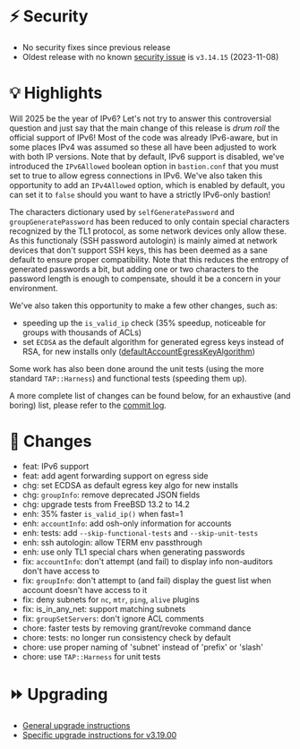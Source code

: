 # :zap: Security

- No security fixes since previous release
- Oldest release with no known [security issue](https://github.com/ovh/the-bastion/security/advisories) is `v3.14.15` (2023-11-08)

# :bulb: Highlights

Will 2025 be the year of IPv6? Let's not try to answer this controversial question and just say that the main change of this release is *drum roll* the official support of IPv6!
Most of the code was already IPv6-aware, but in some places IPv4 was assumed so these all have been adjusted to work with both IP versions.
Note that by default, IPv6 support is disabled, we've introduced the ``IPv6Allowed`` boolean option in ``bastion.conf`` that you must set to true to allow egress connections in IPv6. We've also taken this opportunity to add an ``IPv4Allowed`` option, which is enabled by default, you can set it to ``false`` should you want to have a strictly IPv6-only bastion!

The characters dictionary used by ``selfGeneratePassword`` and ``groupGeneratePassword`` has been reduced to only contain special characters recognized by the TL1 protocol, as some network devices only allow these. As this functionaly (SSH password autologin) is mainly aimed at network devices that don't support SSH keys, this has been deemed as a sane default to ensure proper compatibility. Note that this reduces the entropy of generated passwords a bit, but adding one or two characters to the password length is enough to compensate, should it be a concern in your environment.

We've also taken this opportunity to make a few other changes, such as:
- speeding up the ``is_valid_ip`` check (35% speedup, noticeable for groups with thousands of ACLs)
- set ``ECDSA`` as the default algorithm for generated egress keys instead of RSA, for new installs only ([defaultAccountEgressKeyAlgorithm](https://ovh.github.io/the-bastion/administration/configuration/bastion_conf.html#defaultaccountegresskeyalgorithm))

Some work has also been done around the unit tests (using the more standard ``TAP::Harness``) and functional tests (speeding them up).

A more complete list of changes can be found below, for an exhaustive (and boring) list, please refer to the [commit log](https://github.com/ovh/the-bastion/compare/v3.18.00...v3.10.00).

# :pushpin: Changes
- feat: IPv6 support
- feat: add agent forwarding support on egress side
- chg: set ECDSA as default egress key algo for new installs
- chg: ``groupInfo``: remove deprecated JSON fields
- chg: upgrade tests from FreeBSD 13.2 to 14.2
- enh: 35% faster ``is_valid_ip()`` when fast=1
- enh: ``accountInfo``: add osh-only information for accounts
- enh: tests: add ``--skip-functional-tests`` and ``--skip-unit-tests``
- enh: ssh autologin: allow TERM env passthrough
- enh: use only TL1 special chars when generating passwords
- fix: ``accountInfo``: don't attempt (and fail) to display info non-auditors don't have access to
- fix: ``groupInfo``: don't attempt to (and fail) display the guest list when account doesn't have access to it
- fix: deny subnets for ``nc``, ``mtr``, ``ping``, ``alive`` plugins
- fix: is_in_any_net: support matching subnets
- fix: ``groupSetServers``: don't ignore ACL comments
- chore: faster tests by removing grant/revoke command dance
- chore: tests: no longer run consistency check by default
- chore: use proper naming of 'subnet' instead of 'prefix' or 'slash'
- chore: use ``TAP::Harness`` for unit tests

# :fast_forward: Upgrading

- [General upgrade instructions](https://ovh.github.io/the-bastion/installation/upgrading.html)
- [Specific upgrade instructions for v3.19.00](https://ovh.github.io/the-bastion/installation/upgrading.html#v3-19-00-2025-02-25)
